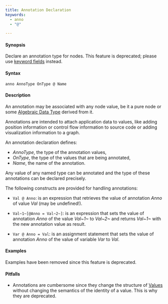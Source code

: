```yaml
---
title: Annotation Declaration
keywords:
  - anno
  - "@"

---
```


#### Synopsis

Declare an annotation type for nodes. This feature is deprecated; please use [keyword fields](../../../Rascal/Declarations/AlgebraicDataType/) instead.

#### Syntax

`anno AnnoType OnType @ Name`

#### Description

An annotation may be associated with any node value, be it a pure node or some [Algebraic Data Type](../../../Rascal/Declarations/AlgebraicDataType) derived from it.

Annotations are intended to attach application data to values,
like adding position information or control flow information to source code or adding visualization information to a graph.

An annotation declaration defines:

*  _AnnoType_, the type of the annotation values,
*  _OnType_, the type of the values that are being annotated,
*  _Name_, the name of the annotation.

Any value of any named type can be annotated and the type of these annotations can be declared precisely.

The following constructs are provided for handling annotations:

*  `Val @ Anno`: is an expression that retrieves the value of annotation _Anno_ of value _Val_ (may be undefined!). 

*  `Val~1~[@Anno = Val~2~]`: is an expression that sets the value of annotation _Anno_ of the value _Val~1~_ to _Val~2~_
   and returns _Val~1~_ with the new annotation value as result. 

*  `Var @ Anno = Val`: is an assignment statement that sets the value of annotation _Anno_ of the value of variable _Var_ to _Val_.

#### Examples

Examples have been removed since this feature is deprecated. 

#### Pitfalls

* Annotations are cumbersome since they change the structure of [Values](../../../Rascal/Expressions/Values) without changing the semantics of the identity of a value. This is why they are deprecated.

